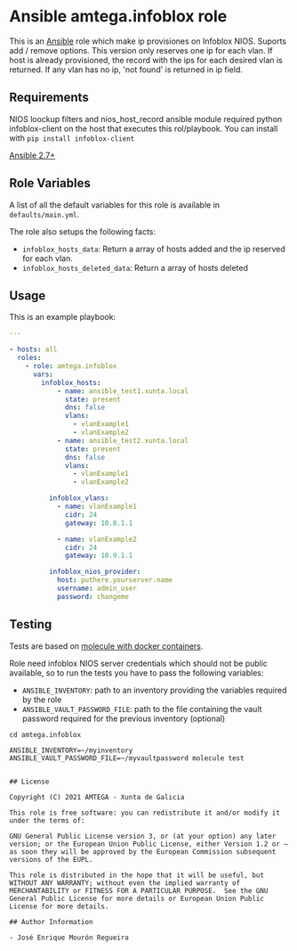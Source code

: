 # Ansible amtega.infoblox role

This is an [Ansible](http://www.ansible.com) role which make ip provisiones on Infoblox NIOS.
Suports add / remove options.
This version only reserves one ip for each vlan.
If host is already provisioned, the record with the ips for each desired vlan is returned. If any vlan has no ip, 'not found' is
returned in ip field.

## Requirements

NIOS loockup filters and nios_host_record ansible module required python infoblox-client on the host that executes this rol/playbook.
You can install with `pip install infoblox-client`

[Ansible 2.7+](http://docs.ansible.com/ansible/latest/intro_installation.html)

## Role Variables

A list of all the default variables for this role is available in `defaults/main.yml`.

The role also setups the following facts:
- `infoblox_hosts_data`: Return a array of hosts added and the ip reserved for each vlan.
- `infoblox_hosts_deleted_data`: Return a array of hosts deleted

## Usage


This is an example playbook:

```yaml
---

- hosts: all
  roles:
    - role: amtega.infoblox
      vars:
        infoblox_hosts:
            - name: ansible_test1.xunta.local
              state: present
              dns: false
              vlans:
                - vlanExample1
                - vlanExample2
            - name: ansible_test2.xunta.local
              state: present
              dns: false
              vlans:
                - vlanExample1
                - vlanExample2

          infoblox_vlans:
            - name: vlanExample1
              cidr: 24
              gateway: 10.8.1.1

            - name: vlanExample2
              cidr: 24
              gateway: 10.9.1.1

          infoblox_nios_provider:
            host: puthere.yourserver.name
            username: admin_user
            password: changeme
```

## Testing

Tests are based on [molecule with docker containers](https://molecule.readthedocs.io/en/latest/installation.html).


Role need infoblox NIOS server credentials which should not be public available, so to run the tests you have to pass the following variables:

- `ANSIBLE_INVENTORY`: path to an inventory providing the variables required by the role
- `ANSIBLE_VAULT_PASSWORD_FILE`: path to the file containing the vault password required for the previous inventory (optional)

```shell
cd amtega.infoblox

ANSIBLE_INVENTORY=~/myinventory ANSIBLE_VAULT_PASSWORD_FILE=~/myvaultpassword molecule test


## License

Copyright (C) 2021 AMTEGA - Xunta de Galicia

This role is free software: you can redistribute it and/or modify it under the terms of:

GNU General Public License version 3, or (at your option) any later version; or the European Union Public License, either Version 1.2 or – as soon they will be approved by the European Commission ­subsequent versions of the EUPL.

This role is distributed in the hope that it will be useful, but WITHOUT ANY WARRANTY; without even the implied warranty of MERCHANTABILITY or FITNESS FOR A PARTICULAR PURPOSE.  See the GNU General Public License for more details or European Union Public License for more details.

## Author Information

- José Enrique Mourón Regueira
